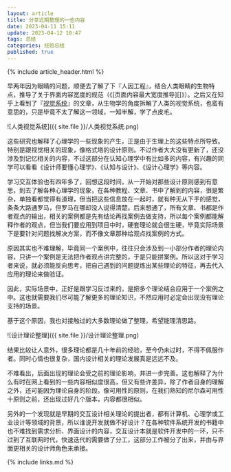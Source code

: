 ```yaml
---
layout: article
title: 分享近期整理的一些内容
date: 2023-04-11 15:11
update: 2023-04-12 10:47
tags: 总结
categories: 经验总结
published: true
---
```


{% include article_header.html %}

早两年因为眼睛的问题，顺便去了解了下『人因工程』，结合人类眼睛的生物特点，推导了关于界面内容宽度的规范（《[页面内容最大宽度推导][]》）。之后又在知乎上看到了『[视觉系统](https://www.zhihu.com/column/vision-system)』的文章，从生物学的角度拆解了人类的视觉系统，也蛮有意思的，只是毕竟不太了解这一领域，一知半解，学了点皮毛。

![人类视觉系统]({{ site.file }}/人类视觉系统.png)

这些研究也解释了心理学的一些现象的产生，正是由于生理上的这些特点所导致。特别是跟视觉相关的现象，像格式塔的设计原则。不过作者大大没有更新了，还没涉及到记忆相关的内容，不过这部分在认知心理学中有比如多的内容，有兴趣的同学可以看看《设计师要懂心理学》、《认知与设计》、《设计心理学》等内容。

学习交互体验也有四年多了，回想这段时间，从一开始对那些设计原则感到有意思，到去了解各种心理学的现象，在各种教程、文章、书中了解到的内容，很是繁杂，单独看都觉得有道理，但当把这些信息放在一起时，就有种无从下手的感觉，条条大路通罗马，但罗马在哪却没人说得清楚。后来想通了，所有文章、书都是作者观点的输出，相关的案例都是先有结论再找案例去做支持，所以每个案例都能解释作者的观点，但当我们要应用到项目中时，硬套理论就会很生硬，毕竟实际场景下是要针对问题找解决方案，而不像文章那种给观点找案例的方式。

原因其实也不难理解，毕竟同一个案例中，往往只会涉及到一小部分作者的理论内容，只讲一个案例是无法把作者观点讲完整的，于是只能拼案例。所以这对于学习者来说，就必须能反向思考，把自己遇到的问题提炼出某些理论的特征，再去代入应用的理论来做验证。

因此，实际场景中，正好是跟学习反过来的，是把多个理论结合应用于一个案例之中。这也就需要我们尽可能了解更多的理论知识，不然应用时必定会出现没有理论支持的场景。

基于这个原因，我也对接触过的大多数理论做了整理，希望能理清思路。

![设计理论整理]({{ site.file }}/设计理论整理.png)

结果比较让人意外，很多理论都是几十年前的经验，至今仍未过时，不得不佩服作者。同时心情也很复杂，国内设计相关的理论发展真是远远不及。

不难看出，后面出现的理论会受之前的理论影响，并进一步完善。这也解释了为什么有时在网上看到的一些内容相似度很高，但又有些许差异，除了作者自身的理解之外，还可能因为理论自身的阶段。像可用性的原则，在我们熟知的尼尔森可用性十原则之前，还出现过好几个版本，内容都很相似。

另外的一个发现就是早期的交互设计相关理论的提出者，都有计算机、心理学或工业设计等领域的背景，所以谁说开发就做不好设计？在各种软件系统开发的书籍中也不难找到需求分析、界面设计的内容，交互设计本就是软件开发中的一环，只不过到了互联网时代，快速迭代的需要做了分工，这部分工作被分了出来，并由与界面更相关的设计师角色来承接。

{% include links.md %}